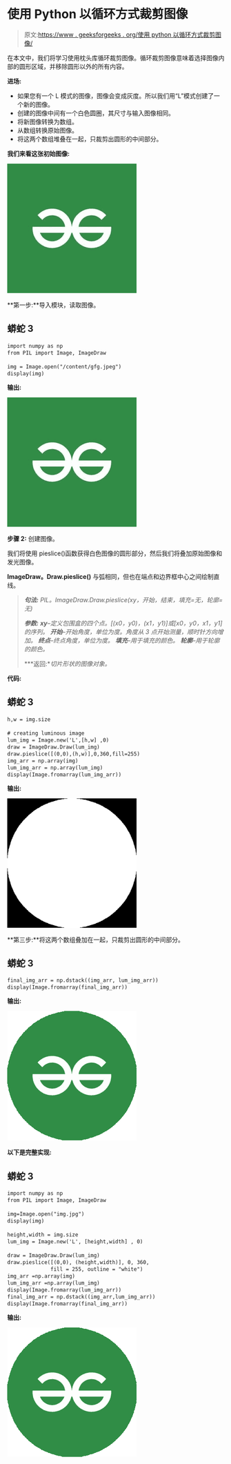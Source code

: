 # 使用 Python 以循环方式裁剪图像

> 原文:[https://www . geeksforgeeks . org/使用 python 以循环方式裁剪图像/](https://www.geeksforgeeks.org/cropping-an-image-in-a-circular-way-using-python/)

在本文中，我们将学习使用枕头库循环裁剪图像。循环裁剪图像意味着选择图像内部的圆形区域，并移除圆形以外的所有内容。

**进场:**

*   如果您有一个 L 模式的图像，图像会变成灰度。所以我们用“L”模式创建了一个新的图像。
*   创建的图像中间有一个白色圆圈，其尺寸与输入图像相同。
*   将新图像转换为数组。
*   从数组转换原始图像。
*   将这两个数组堆叠在一起，只裁剪出圆形的中间部分。

**我们来看这张初始图像:**

![](img/02eace76ef1bf4ee3d8b32e3fb974601.png)

**第一步:**导入模块，读取图像。

## 蟒蛇 3

```
import numpy as np
from PIL import Image, ImageDraw

img = Image.open("/content/gfg.jpeg")
display(img)
```

**输出:**

![](img/02eace76ef1bf4ee3d8b32e3fb974601.png)

**步骤 2:** 创建图像。

我们将使用 pieslice()函数获得白色图像的圆形部分，然后我们将叠加原始图像和发光图像。

**ImageDraw。Draw.pieslice()** 与弧相同，但也在端点和边界框中心之间绘制直线。

> ***句法:** PIL。ImageDraw.Draw.pieslice(xy，开始，结束，填充=无，轮廓=无)*
> 
> ***参数:***
> ***xy**–定义包围盒的四个点。[(x0，y0)，(x1，y1)]或[x0，y0，x1，y1]的序列。*
> ***开始**–开始角度，单位为度。角度从 3 点开始测量，顺时针方向增加。*
> ***终点**–终点角度，单位为度。*
> ***填充**–用于填充的颜色。*
> ***轮廓**–用于轮廓的颜色。*
> 
> ***返回:**切片形状的图像对象。*

**代码:**

## 蟒蛇 3

```
h,w = img.size

# creating luminous image
lum_img = Image.new('L',[h,w] ,0) 
draw = ImageDraw.Draw(lum_img)
draw.pieslice([(0,0),(h,w)],0,360,fill=255)
img_arr = np.array(img)
lum_img_arr = np.array(lum_img)
display(Image.fromarray(lum_img_arr))
```

**输出:**

![](img/a16419083761eb248c232c74e83858ea.png)

**第三步:**将这两个数组叠加在一起，只裁剪出圆形的中间部分。

## 蟒蛇 3

```
final_img_arr = np.dstack((img_arr, lum_img_arr))
display(Image.fromarray(final_img_arr))
```

**输出:**

![](img/bed80866f5975d14d85fcc9a153989aa.png)

**以下是完整实现:**

## 蟒蛇 3

```
import numpy as np
from PIL import Image, ImageDraw

img=Image.open("img.jpg")
display(img)

height,width = img.size
lum_img = Image.new('L', [height,width] , 0)

draw = ImageDraw.Draw(lum_img)
draw.pieslice([(0,0), (height,width)], 0, 360, 
              fill = 255, outline = "white")
img_arr =np.array(img)
lum_img_arr =np.array(lum_img)
display(Image.fromarray(lum_img_arr))
final_img_arr = np.dstack((img_arr,lum_img_arr))
display(Image.fromarray(final_img_arr))
```

**输出:**

![](img/bed80866f5975d14d85fcc9a153989aa.png)